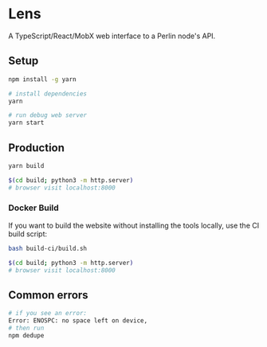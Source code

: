 # Lens

A TypeScript/React/MobX web interface to a Perlin node's API.

## Setup

```bash
npm install -g yarn

# install dependencies
yarn

# run debug web server
yarn start
```

## Production

```bash
yarn build

$(cd build; python3 -m http.server)
# browser visit localhost:8000
```

### Docker Build

If you want to build the website without installing the tools locally, use the CI build script:

```bash
bash build-ci/build.sh

$(cd build; python3 -m http.server)
# browser visit localhost:8000
```

## Common errors

```bash
# if you see an error:
Error: ENOSPC: no space left on device,
# then run
npm dedupe
```
